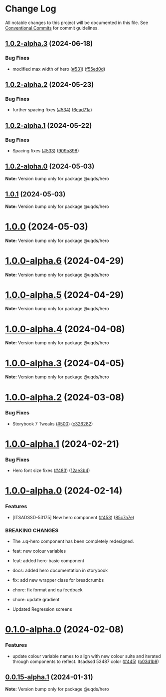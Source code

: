 # Change Log

All notable changes to this project will be documented in this file.
See [Conventional Commits](https://conventionalcommits.org) for commit guidelines.

## [1.0.2-alpha.3](https://github.com/uq-its-ss/design-system/compare/@uqds/hero@1.0.2-alpha.2...@uqds/hero@1.0.2-alpha.3) (2024-06-18)

### Bug Fixes

- modified max width of hero ([#531](https://github.com/uq-its-ss/design-system/issues/531)) ([f55ed0d](https://github.com/uq-its-ss/design-system/commit/f55ed0d3e27a0ecc64754684145fd254459e4402))

## [1.0.2-alpha.2](https://github.com/uq-its-ss/design-system/compare/@uqds/hero@1.0.2-alpha.1...@uqds/hero@1.0.2-alpha.2) (2024-05-23)

### Bug Fixes

- further spacing fixes ([#534](https://github.com/uq-its-ss/design-system/issues/534)) ([6ead71a](https://github.com/uq-its-ss/design-system/commit/6ead71adf2c69a9f500a4f4ee2ca54feca6e4983))

## [1.0.2-alpha.1](https://github.com/uq-its-ss/design-system/compare/@uqds/hero@1.0.2-alpha.0...@uqds/hero@1.0.2-alpha.1) (2024-05-22)

### Bug Fixes

- Spacing fixes ([#533](https://github.com/uq-its-ss/design-system/issues/533)) ([909b898](https://github.com/uq-its-ss/design-system/commit/909b8986be507d3b2c0df969c5563bbc2fe67348))

## [1.0.2-alpha.0](https://github.com/uq-its-ss/design-system/compare/@uqds/hero@1.0.0-alpha.6...@uqds/hero@1.0.2-alpha.0) (2024-05-03)

**Note:** Version bump only for package @uqds/hero

## [1.0.1](https://github.com/uq-its-ss/design-system/compare/@uqds/hero@1.0.0-alpha.6...@uqds/hero@1.0.1) (2024-05-03)

**Note:** Version bump only for package @uqds/hero

# [1.0.0](https://github.com/uq-its-ss/design-system/compare/@uqds/hero@1.0.0-alpha.6...@uqds/hero@1.0.0) (2024-05-03)

**Note:** Version bump only for package @uqds/hero

# [1.0.0-alpha.6](https://github.com/uq-its-ss/design-system/compare/@uqds/hero@1.0.0-alpha.5...@uqds/hero@1.0.0-alpha.6) (2024-04-29)

**Note:** Version bump only for package @uqds/hero

# [1.0.0-alpha.5](https://github.com/uq-its-ss/design-system/compare/@uqds/hero@1.0.0-alpha.4...@uqds/hero@1.0.0-alpha.5) (2024-04-29)

**Note:** Version bump only for package @uqds/hero

# [1.0.0-alpha.4](https://github.com/uq-its-ss/design-system/compare/@uqds/hero@1.0.0-alpha.3...@uqds/hero@1.0.0-alpha.4) (2024-04-08)

**Note:** Version bump only for package @uqds/hero

# [1.0.0-alpha.3](https://github.com/uq-its-ss/design-system/compare/@uqds/hero@1.0.0-alpha.2...@uqds/hero@1.0.0-alpha.3) (2024-04-05)

**Note:** Version bump only for package @uqds/hero

# [1.0.0-alpha.2](https://github.com/uq-its-ss/design-system/compare/@uqds/hero@1.0.0-alpha.1...@uqds/hero@1.0.0-alpha.2) (2024-03-08)

### Bug Fixes

- Storybook 7 Tweaks ([#500](https://github.com/uq-its-ss/design-system/issues/500)) ([c326282](https://github.com/uq-its-ss/design-system/commit/c32628230f63775c1e9212a9f8c272d4a88c520a))

# [1.0.0-alpha.1](https://github.com/uq-its-ss/design-system/compare/@uqds/hero@1.0.0-alpha.0...@uqds/hero@1.0.0-alpha.1) (2024-02-21)

### Bug Fixes

- Hero font size fixes ([#483](https://github.com/uq-its-ss/design-system/issues/483)) ([12ae3b4](https://github.com/uq-its-ss/design-system/commit/12ae3b4ff734cfc3ca84419629604453e970a142))

# [1.0.0-alpha.0](https://github.com/uq-its-ss/design-system/compare/@uqds/hero@0.1.0-alpha.0...@uqds/hero@1.0.0-alpha.0) (2024-02-14)

### Features

- [ITSADSSD-53175] New hero component ([#453](https://github.com/uq-its-ss/design-system/issues/453)) ([85c7a7e](https://github.com/uq-its-ss/design-system/commit/85c7a7ef5edd83dc196ae5546beae6094b6c390f))

### BREAKING CHANGES

- The .uq-hero component has been completely redesigned.

- feat: new colour variables

- feat: added hero-basic component

- docs: added hero documentation in storybook

- fix: add new wrapper class for breadcrumbs

- chore: fix format and qa feedback

- chore: update gradient

- Updated Regression screens

# [0.1.0-alpha.0](https://github.com/uq-its-ss/design-system/compare/@uqds/hero@0.0.15-alpha.1...@uqds/hero@0.1.0-alpha.0) (2024-02-08)

### Features

- update colour variable names to align with new colour suite and iterated through components to reflect. Itsadssd 53487 color ([#445](https://github.com/uq-its-ss/design-system/issues/445)) ([b03d1b9](https://github.com/uq-its-ss/design-system/commit/b03d1b9a7944f4552750706b276405b0988abf90))

## [0.0.15-alpha.1](https://github.com/uq-its-ss/design-system/compare/@uqds/hero@0.0.15-alpha.0...@uqds/hero@0.0.15-alpha.1) (2024-01-31)

**Note:** Version bump only for package @uqds/hero
